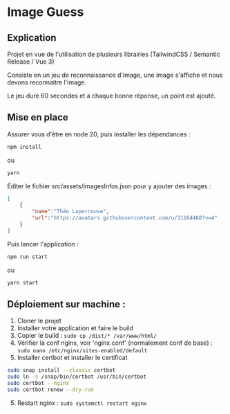 # Image Guess

## Explication

Projet en vue de l'utilisation de plusieurs librairies (TailwindCSS / Semantic Release / Vue 3)

Consiste en un jeu de reconnaissance d'image, une image s'affiche et nous devons reconnaitre l'image.

Le jeu dure 60 secondes et à chaque bonne réponse, un point est ajouté.

## Mise en place

Assurer vous d'être en node 20, puis installer les dépendances :
```sh
npm install
```
ou
```sh
yarn
```

Éditer le fichier src/assets/imagesInfos.json pour y ajouter des images :
```json
[
    {
        "name":"Théo Laperrouse",
        "url":"https://avatars.githubusercontent.com/u/31164468?v=4"
    }
]
```

Puis lancer l'application :
```sh
npm run start
```
ou
```sh
yarn start
```

## Déploiement sur machine :

1. Cloner le projet
2. Installer votre application et faire le build
2. Copier le build : `sudo cp /dist/* /var/www/html/`
3. Vérifier la conf nginx, voir 'nginx.conf' (normalement conf de base) : `sudo nano /etc/nginx/sites-enabled/default`
4. Installer certbot et installer le certificat
```sh
sudo snap install --classic certbot
sudo ln -s /snap/bin/certbot /usr/bin/certbot
sudo certbot --nginx
sudo certbot renew --dry-run
```
5. Restart nginx : `sudo systemctl restart nginx`